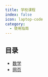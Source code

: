 ```yaml
---
title: 学校课程
index: false
icon: laptop-code
category:
  - 使用指南
---
```


## 目录

- [数学](math)
- [网页](web)

